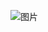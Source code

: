![图片](https://user-images.githubusercontent.com/68007558/178905167-7e5b1058-5902-413d-8bc6-b74223f0678e.png)
